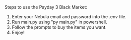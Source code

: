 Steps to use the Payday 3 Black Market:

  1. Enter your Nebula email and password into the .env file.
  2. Run main.py using "py main.py" in powershell.
  4. Follow the prompts to buy the items you want.
  5. Enjoy!
